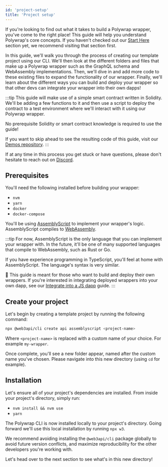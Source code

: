```yaml
---
id: 'project-setup'
title: 'Project setup'
---
```


If you're looking to find out what it takes to build a Polywrap wrapper, you've come to the right place! This guide will help you understand Polywrap's core concepts. If you haven't checked out our [Start Here](../../getting-started/polywrap-wrappers) section yet, we recommend visiting that section first.

In this guide, we'll walk you through the process of creating our template project using our CLI. We'll then look at the different folders and files that make up a Polywrap wrapper such as the GraphQL schema and WebAssembly implementations. Then, we'll dive in and add more code to these existing files to expand the functionality of our wrapper. Finally, we'll learn about the different ways you can build and deploy your wrapper so that other devs can integrate your wrapper into their own dapps!

:::tip
This guide will make use of a simple smart contract written in Solidity. We'll be adding a few functions to it and then use a script to deploy the contract to a test environment where we'll interact with it using our Polywrap wrapper.

No prerequisite Solidity or smart contract knowledge is required to use the guide!

If you want to skip ahead to see the resulting code of this guide, visit our [Demos repository](https://github.com/polywrap/demos/tree/main/simple-storage/wrapper-completed).
:::

If at any time in this process you get stuck or have questions, please don't hesitate to reach out on [Discord](https://discord.com/invite/Z5m88a5qWu).

## **Prerequisites**

You'll need the following installed before building your wrapper:

- `nvm`
- `yarn`
- `docker`
- `docker-compose`

You'll be using [AssemblyScript](https://www.assemblyscript.org/) to implement your wrapper's logic. AssemblyScript compiles to [WebAssembly](https://webassembly.org/).

:::tip
For now, AssemblyScript is the only language that you can implement your wrapper with. In the future, it'll be one of many supported languages that compile to WebAssembly, such as Rust or Go.

If you have experience programming in TypeScript, you'll feel at home with AssemblyScript. The language's syntax is very similar.

👋 This guide is meant for those who want to build and deploy their own wrappers. If you're interested in integrating deployed wrappers into your own dapp, see our [Integrate into a JS dapp](../create-js-dapp/install-client) guide.
:::

## **Create your project**

Let's begin by creating a template project by running the following command:

```bash
npx @web3api/cli create api assemblyscript <project-name>
```

Where `<project-name>` is replaced with a custom name of your choice. For example `my-wrapper`.

Once complete, you'll see a new folder appear, named after the custom name you've chosen. Please navigate into this new directory (using `cd` for example).

## **Installation**

Let's ensure all of your project's dependencies are installed. From inside your project's directory, simply run:

- `nvm install && nvm use`
- `yarn`

The Polywrap CLI is now installed locally to your project's directory. Going forward we'll use this local installation by running `npx w3`.

We recommend avoiding installing the `@web3api/cli` package globally to avoid future version conflicts, and maximize reproducibility for the other developers you're working with.

Let's head over to the next section to see what's in this new directory!
